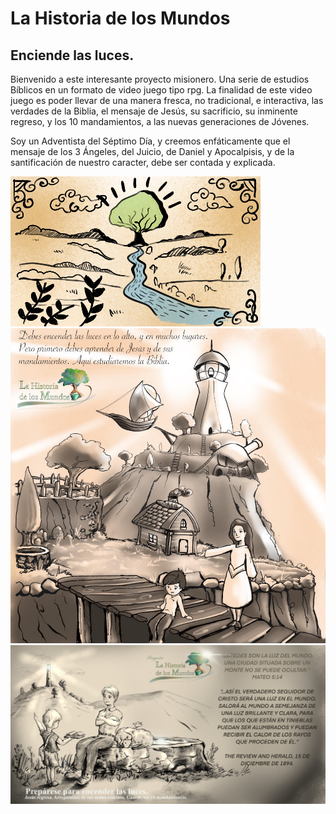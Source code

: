 # La Historia de los Mundos
## Enciende las luces.

Bienvenido a este interesante proyecto misionero. Una serie de estudios Bíblicos en un formato de video juego tipo rpg.
La finalidad de este video juego es poder llevar de una manera fresca,  no tradicional, e interactiva, las verdades de la Biblia,
el mensaje de Jesús, su sacrificio, su inminente regreso, y los 10 mandamientos, a las nuevas generaciones de Jóvenes. 

Soy un Adventista del Séptimo Día, y creemos enfáticamente que el mensaje de los 3 Ángeles, del Juicio, de Daniel y Apocalpisis, y de la 
santificación de nuestro caracter, debe ser contada y explicada.



<img src="Images/Intro1scene1.png" alt="hi" class="inline"/>
<img src="Images/c1a.jpg"/>
<img src="Images/c2a.jpg"/>


